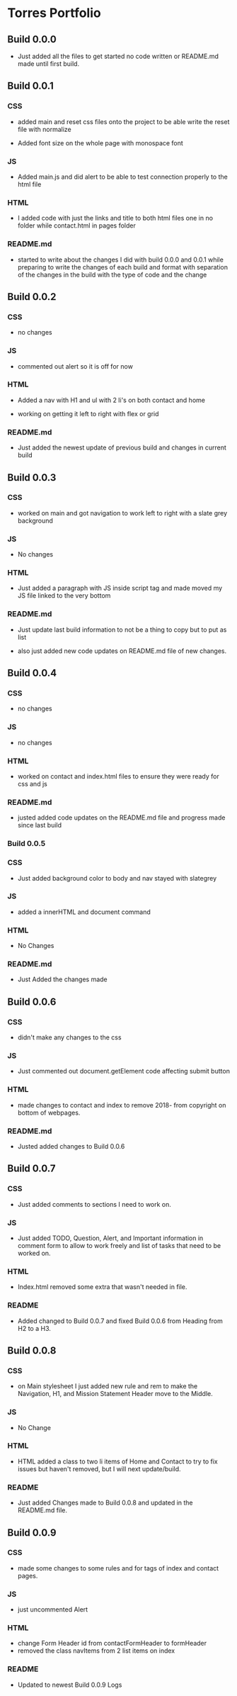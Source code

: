 # Torres Portfolio

## Build 0.0.0

- Just added all the files to get started no code written or README.md made until first build.

## Build 0.0.1

### CSS

- added main and reset css files onto the project to be able write the reset file with normalize

- Added font size on the whole page with monospace font

### JS

- Added main.js and did alert to be able to test connection properly to the html file

### HTML

- I added code with just the links and title to both html files one in no folder while contact.html in pages folder

### README.md

- started to write about the changes I did with build 0.0.0 and 0.0.1 while preparing to write the changes of each build and format with separation of the changes in the build with the type of code and the change

## Build 0.0.2

### CSS

- no changes

### JS

- commented out alert so it is off for now

### HTML

- Added a nav with H1 and ul with 2 li's on both contact and home

- working on getting it left to right with flex or grid

### README.md

- Just added the newest update of previous build and changes in current build

## Build 0.0.3

### CSS

- worked on main and got navigation to work left to right with a slate grey background

### JS

- No changes

### HTML

- Just added a paragraph with JS inside script tag and made moved my JS file linked to the very bottom

### README.md

- Just update last build information to not be a thing to copy but to put as list

- also just added new code updates on README.md file of new changes.

## Build 0.0.4

### CSS

- no changes

### JS

- no changes

### HTML

- worked on contact and index.html files to ensure they were ready for css and js

### README.md

- justed added code updates on the README.md file and progress made since last build

### Build 0.0.5

### CSS

- Just added background color to body and nav stayed with slategrey

### JS

- added a innerHTML and document command

### HTML

- No Changes

### README.md

- Just Added the changes made

## Build 0.0.6

### CSS

- didn't make any changes to the css

### JS

- Just commented out document.getElement code affecting submit button

### HTML

- made changes to contact and index to remove 2018- from copyright on bottom of webpages.

### README.md

- Justed added changes to Build 0.0.6

## Build 0.0.7

### CSS

- Just added comments to sections I need to work on.

### JS

- Just added TODO, Question, Alert, and Important information in comment form to allow to work freely and list of tasks that need to be worked on.

### HTML

- Index.html removed some extra that wasn't needed in file.

### README

- Added changed to Build 0.0.7 and fixed Build 0.0.6 from Heading from H2 to a H3.

## Build 0.0.8

### CSS

- on Main stylesheet I just added new rule and rem to make the Navigation, H1, and Mission Statement Header move to the Middle.

### JS

- No Change

### HTML

- HTML added a class to two li items of Home and Contact to try to fix issues but haven't removed, but I will next update/build.

### README

- Just added Changes made to Build 0.0.8 and updated in the README.md file.

## Build 0.0.9

### CSS

- made some changes to some rules and for tags of index and contact pages.

### JS

- just uncommented Alert

### HTML

- change Form Header id from contactFormHeader to formHeader
- removed the class navItems from 2 list items on index

### README

- Updated to newest Build 0.0.9 Logs
